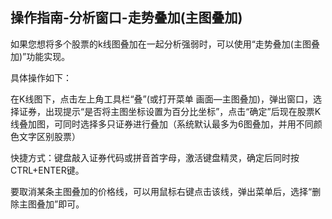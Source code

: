 ## 操作指南-分析窗口-走势叠加(主图叠加)

如果您想将多个股票的k线图叠加在一起分析强弱时，可以使用“走势叠加(主图叠加)”功能实现。

具体操作如下：

在K线图下，点击左上角工具栏“叠”(或打开菜单 画面—主图叠加)，弹出窗口，选择证券，出现提示“是否将主图坐标设置为百分比坐标”，点击“确定”后现在股票K线叠加图，可同时选择多只证券进行叠加（系统默认最多为6图叠加，并用不同颜色文字区别股票）

快捷方式：键盘敲入证券代码或拼音首字母，激活键盘精灵，确定后同时按CTRL+ENTER键。

要取消某条主图叠加的价格线，可以用鼠标右键点击该线，弹出菜单后，选择“删除主图叠加”即可。

